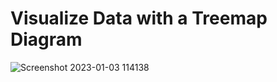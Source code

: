 # Visualize Data with a Treemap Diagram

![Screenshot 2023-01-03 114138](https://user-images.githubusercontent.com/104868843/210420837-06b9c257-1814-47cc-a7c3-c997bc44421a.png)
